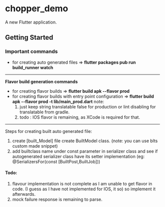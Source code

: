 # chopper_demo

A new Flutter application.

## Getting Started

### Important commands

- for creating auto generated files => **flutter packages pub run build_runner watch**

----------------------------------------------------------------------------------------
**Flavor build generation commands**
- for creating flavor builds => **flutter build apk --flavor prod**
- for creating flavor builds with entry point configuration => **flutter build apk --flavor prod -t
 lib/main_prod.dart**
 note:
  1.  just keep string translatable false for production or lint disabling for translatable
  from gradle.
  2. todo : IOS flavor is remaining, as XCode is required for that.
 ------------------------------------------------------------------------------------------

Steps for creating built auto generated file: 
1. create [built_Model] file create BuiltModel class. (note: you can use blts custom made snippet)
2. add builtclass name under const parameter in serializer class and see if autogenerated
 serializer class have its setter implementation (eg: @SerializersFor(const [BuiltPost,BuiltJob]))

#### Todo:
1. flavour implementation is not complete as I am unable to get flavor in code. (I guess as I
 have not implemented for IOS, it so) so implement it afterwards.
2. mock failure response is remaining to parse.